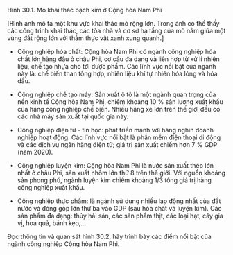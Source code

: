 Hình 30.1. Mỏ khai thác bạch kim ở Cộng hòa Nam Phi

[Hình ảnh mô tả một khu vực khai thác mỏ rộng lớn. Trong ảnh có thể thấy các công trình khai thác, các tòa nhà và cơ sở hạ tầng của mỏ nằm giữa một vùng đất rộng lớn với thảm thực vật xanh xung quanh.]

- Công nghiệp hóa chất: Cộng hòa Nam Phi có ngành công nghiệp hóa chất lớn hàng đầu ở châu Phi, cơ cấu đa dạng và liên hợp từ xử lí nhiên liệu, chế tạo nhựa cho tới dược phẩm. Các lĩnh vực nổi bật của ngành này là: chế biến than tổng hợp, nhiên liệu khí tự nhiên hóa lỏng và hóa dầu.

- Công nghiệp chế tạo máy: Sản xuất ô tô là một ngành quan trọng của nền kinh tế Cộng hòa Nam Phi, chiếm khoảng 10 % sản lượng xuất khẩu của hàng công nghiệp chế biến. Nhiều hãng xe lớn trên thế giới đều có các nhà máy sản xuất tại quốc gia này.

- Công nghiệp điện tử - tin học: phát triển mạnh với hàng nghìn doanh nghiệp hoạt động. Các lĩnh vực nổi bật là phần mềm điện thoại di động và các dịch vụ ngân hàng điện tử; giá trị sản xuất chiếm hơn 7 % GDP (năm 2020).

- Công nghiệp luyện kim: Cộng hòa Nam Phi là nước sản xuất thép lớn nhất ở châu Phi, sản xuất nhôm lớn thứ 8 trên thế giới. Với nguồn khoáng sản phong phú, ngành luyện kim chiếm khoảng 1/3 tổng giá trị hàng công nghiệp xuất khẩu.

- Công nghiệp thực phẩm: là ngành sử dụng nhiều lao động nhất của đất nước và đóng góp lớn thứ ba vào GDP (sau hóa chất và luyện kim). Các sản phẩm đa dạng: thủy hải sản, các sản phẩm thịt, các loại hạt, cây gia vị, hoa quả, bánh kẹo,...

Đọc thông tin và quan sát hình 30.2, hãy trình bày các điểm nổi bật của ngành công nghiệp Cộng hòa Nam Phi.